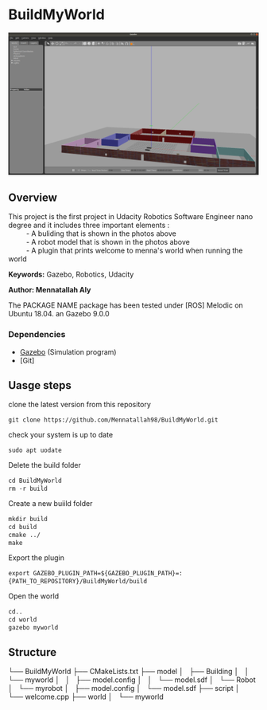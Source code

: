 # BuildMyWorld

![Example image](world.png)

## Overview
This project is the first project in Udacity Robotics Software Engineer nano degree and it includes three important elements : <br>
	&emsp; &emsp; - A buliding that is shown in the photos above <br>
	&emsp; &emsp; - A robot model that is shown in the photos above <br>
	&emsp; &emsp; - A plugin that prints welcome to menna's world when running the world <br>


**Keywords:** Gazebo, Robotics, Udacity

**Author: Mennatallah Aly<br />**

The PACKAGE NAME package has been tested under [ROS] Melodic on Ubuntu 18.04. an Gazebo 9.0.0


### Dependencies

- [Gazebo](https://gazebosim.org/home) (Simulation program)
- [Git]

## Uasge steps

clone the latest version from this repository 

	git clone https://github.com/Mennatallah98/BuildMyWorld.git
	
check your system is up to date

	sudo apt uodate

Delete the build folder

	cd BuildMyWorld
	rm -r build

Create a new buiild folder

	mkdir build
	cd build
	cmake ../
	make
	
Export the plugin

	export GAZEBO_PLUGIN_PATH=${GAZEBO_PLUGIN_PATH}=:{PATH_TO_REPOSITORY}/BuildMyWorld/build
	
Open the world
	
	cd..
	cd world
	gazebo myworld
	
## Structure

└── BuildMyWorld
    ├── CMakeLists.txt
    ├── model
    │   ├── Building
    │   │   └── myworld
    │   │       ├── model.config
    │   │       └── model.sdf
    │   └── Robot
    │       └── myrobot
    │           ├── model.config
    │           └── model.sdf
    ├── script
    │   └── welcome.cpp
    ├── world
    │   └── myworld






